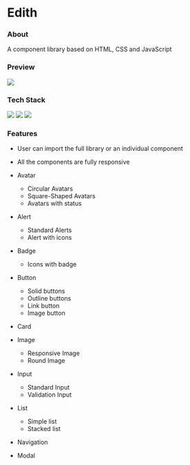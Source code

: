# Edith

### About
A component library based on HTML, CSS and JavaScript

### Preview
![](https://github.com/anandsr21harshit/Edith/blob/dev/edith.gif)

### Tech Stack
![](https://img.shields.io/badge/JavaScript-F7DF1E?style=for-the-badge&logo=javascript&logoColor=black)
![](https://img.shields.io/badge/HTML5-E34F26?style=for-the-badge&logo=html5&logoColor=white)
![](https://img.shields.io/badge/CSS3-1572B6?style=for-the-badge&logo=css3&logoColor=white)

### Features
- User can import the full library or an individual component
- All the components are fully responsive

- Avatar
  - Circular Avatars
  - Square-Shaped Avatars
  - Avatars with status
- Alert
  - Standard Alerts
  - Alert with icons 
- Badge
  - Icons with badge
- Button
  - Solid buttons
  - Outline buttons
  - Link button
  - Image button
- Card
- Image
  - Responsive Image
  - Round Image
- Input
  - Standard Input
  - Validation Input
- List
  - Simple list
  - Stacked list
- Navigation
- Modal


